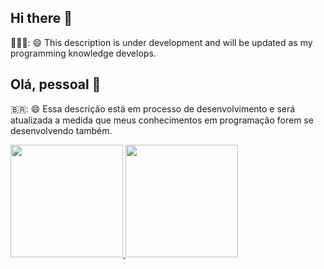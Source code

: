 ## Hi there 👋

🏴󠁧󠁢󠁥󠁮󠁧󠁿🇺🇸: 😄 This description is under development and will be updated as my programming knowledge develops.


## Olá, pessoal 👋

🇧🇷: 😄 Essa descrição está em processo de desenvolvimento e será atualizada a medida que meus conhecimentos em programação forem se desenvolvendo também.

<div>
<a href="https://github.com/dawsleymario">
<img loading="lazy" height="180em" src="https://github-readme-stats.vercel.app/api/top-langs/?username=dawsleymario-aqui&layout=compact&langs_count=7&theme=dracula"/>
<img loading="lazy" height="180em" src="https://github-readme-stats.vercel.app/api?username=dawsleymario&show_icons=true&theme=dracula&include_all_commits=true&count_private=true"/>
</div>
